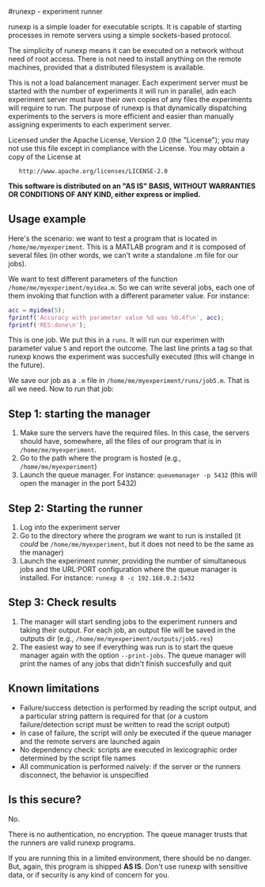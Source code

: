 #runexp - experiment runner

runexp is a simple loader for executable scripts. It is capable of starting processes in remote servers using
a simple sockets-based protocol.

The simplicity of runexp means it can be executed on a network without need of root access. There is not need
to install anything on the remote machines, provided that a distributed filesystem is available.

This is not a load balancement manager. Each experiment server must be started with the number of experiments
it will run in parallel, adn each experiment server must have their own copies of any files the experiments will
require to run. The purpose of runexp is that dynamically dispatching experiments to the servers is more efficient
and easier than manually assigning experiments to each experiment server.

Licensed under the Apache License, Version 2.0 (the "License"); you may not use this file except in
compliance with the License. You may obtain a copy of the License at

       http://www.apache.org/licenses/LICENSE-2.0

**This software is distributed on an "AS IS" BASIS, WITHOUT WARRANTIES OR CONDITIONS OF ANY KIND,
either express or implied.**


## Usage example

Here's the scenario: we want to test a program that is located in `/home/me/myexperiment`. This is a MATLAB program
and it is composed of several files (in other words, we can't write a standalone .m file for our jobs).

We want to test different parameters of the function `/home/me/myexperiment/myidea.m`. So we can write several jobs,
each one of them invoking that function with a different parameter value. For instance:

```Matlab
acc = myidea(5);
fprintf('Accuracy with parameter value %d was %0.4f\n', acc);
fprintf('RES:done\n');
```

This is one job. We put this in a `runs`. It will run our experimen with parameter value `5` and report the outcome.
The last line prints a tag so that runexp knows the experiment was succesfully executed (this will change in the
future).

We save our job as a `.m` file in `/home/me/myexperiment/runs/job5.m`. That is all we need. Now to run that job:


Step 1: starting the manager
----------------------------

1. Make sure the servers have the required files. In this case, the servers should have, somewhere, all the files
   of our program that is in `/home/me/myexperiment`.
1. Go to the path where the program is hosted (e.g., `/home/me/myexperiment`)
1. Launch the queue manager. For instance: `queuemanager -p 5432` (this will open the manager in the port 5432)



Step 2: Starting the runner
---------------------------

1. Log into the experiment server
1. Go to the directory where the program we want to run is installed (it *could* be `/home/me/myexperiment`, but
   it does not need to be the same as the manager)
1. Launch the experiment runner, providing the number of simultaneous jobs and the URL:PORT configuration where
   the queue manager is installed. For instance: `runexp 8 -c 192.168.0.2:5432`



Step 3: Check results
---------------------

1. The manager will start sending jobs to the experiment runners and taking their output. For each job, an
   output file will be saved in the outputs dir (e.g., `/home/me/myexperiment/outputs/job5.res`)
1. The easiest way to see if everything was run is to start the queue manager again with the option `--print-jobs`.
   The queue manager will print the names of any jobs that didn't finish succesfully and quit


## Known limitations

- Failure/success detection is performed by reading the script output, and a particular string pattern is required
for that (or a custom failure/detection script must be written to read the script output)
- In case of failure, the script will only be executed if the queue manager and the remote servers are launched again
- No dependency check: scripts are executed in lexicographic order determined by the script file names
- All communication is performed naively: if the server or the runners disconnect, the behavior is unspecified


## Is this secure?

No.

There is no authentication, no encryption. The queue manager trusts that the runners are valid runexp programs.

If you are running this in a limited environment, there should be no danger. But, again, this program is shipped
**AS IS**. Don't use runexp with sensitive data, or if security is any kind of concern for you.
